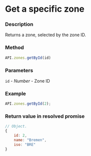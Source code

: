 # Get a specific zone

### Description

Returns a zone, selected by the zone ID.

### Method

```js
API.zones.getById(id)
```

### Parameters
`id` - *Number* - Zone ID

### Example

```js
API.zones.getById(2);
```

### Return value in resolved promise
```js
// Object.
{
    id: 2,
    name: "Bremen",
    iso: "BRE"
}
```
